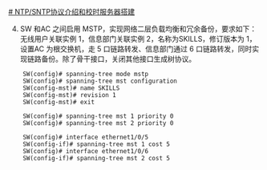 [# NTP/SNTP协议介绍和校时服务器搭建]([NTP/SNTP协议介绍和校时服务器搭建-CSDN博客](https://blog.csdn.net/pengshuyes/article/details/100180686#:~:text=NTP%E5%8F%AF%E4%BB%A5%E6%8F%90%E4%BE%9B1~50ms%E7%9A%84%E5%8F%AF%E9%9D%A0%E6%97%B6%E9%92%9F%E6%BA%90%E3%80%82%20%E5%9C%A8%E5%AE%9E%E9%99%85%E5%BE%88%E5%A4%9A%E5%BA%94%E7%94%A8%E4%B8%AD%EF%BC%8C%E5%8F%AF%E8%83%BD%E4%B8%8D%E9%9C%80%E8%A6%81%E5%A6%82%E6%AD%A4%E9%AB%98%E7%B2%BE%E5%BA%A6%EF%BC%8C%E6%AD%A4%E7%A7%8D%E6%83%85%E5%86%B5%E5%8F%AF%E4%BB%A5%E4%BD%BF%E7%94%A8SNTP%E3%80%82,SNTP%E9%80%9A%E5%B8%B8%E6%98%AF%E7%94%A8%E4%BA%8E%E7%BD%91%E7%BB%9C%E4%B8%AD%E5%8F%B6%E5%AD%90%E8%8A%82%E7%82%B9%E8%AE%BE%E5%A4%87%E7%9A%84%E6%97%B6%E9%97%B4%E5%90%8C%E6%AD%A5%EF%BC%8C%E5%9B%A0%E4%B8%BA%E9%80%9A%E5%B8%B8%E8%AF%A5%E7%AB%99%E7%82%B9%E5%AF%B9%E6%97%B6%E9%97%B4%E7%B2%BE%E5%BA%A6%E7%9A%84%E8%A6%81%E6%B1%82%E5%B9%B6%E4%B8%8D%E6%98%AF%E9%9D%9E%E5%B8%B8%E9%AB%98%E3%80%82%20NTP%E5%92%8CSNTP%E7%9A%84%E6%95%B0%E6%8D%AE%E5%8C%85%E6%A0%BC%E5%BC%8F%E6%98%AF%E4%B8%80%E6%A0%B7%E7%9A%84%EF%BC%8C%E8%AE%A1%E7%AE%97%E5%AE%A2%E6%88%B7%E6%97%B6%E9%97%B4%E3%80%81%E6%97%B6%E9%97%B4%E5%81%8F%E5%B7%AE%E4%BB%A5%E5%8F%8A%E5%8C%85%E5%BE%80%E8%BF%94%E6%97%B6%E5%BB%B6%E7%9A%84%E7%AE%97%E6%B3%95%E4%B9%9F%E6%98%AF%E4%B8%80%E6%A0%B7%E7%9A%84%E3%80%82))


4.	SW 和AC 之间启用 MSTP，实现网络二层负载均衡和冗余备份，要求如下：无线用户关联实例 1，信息部门关联实例 2，名称为SKILLS，修订版本为 1，设置AC 为根交换机，走 5 口链路转发、信息部门通过 6 口链路转发，同时实现链路备份。除了骨干接口，关闭其他接口生成树协议。

```shell
	SW(config)# spanning-tree mode mstp
	SW(config)# spanning-tree mst configuration
	SW(config-mst)# name SKILLS
	SW(config-mst)# revision 1
	SW(config-mst)# exit
	
	SW(config)# spanning-tree mst 1 priority 0
	SW(config)# spanning-tree mst 2 priority 0
	
	SW(config)# interface ethernet1/0/5
	SW(config-if)# spanning-tree mst 1 cost 5
	SW(config)# interface ethernet1/0/6
	SW(config-if)# spanning-tree mst 2 cost 5
```
